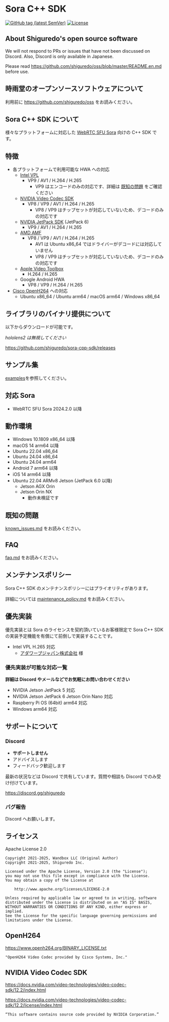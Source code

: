 # Sora C++ SDK

[![GitHub tag (latest SemVer)](https://img.shields.io/github/tag/shiguredo/sora-cpp-sdk.svg)](https://github.com/shiguredo/sora-cpp-sdk)
[![License](https://img.shields.io/badge/License-Apache%202.0-blue.svg)](https://opensource.org/licenses/Apache-2.0)

## About Shiguredo's open source software

We will not respond to PRs or issues that have not been discussed on Discord. Also, Discord is only available in Japanese.

Please read <https://github.com/shiguredo/oss/blob/master/README.en.md> before use.

## 時雨堂のオープンソースソフトウェアについて

利用前に <https://github.com/shiguredo/oss> をお読みください。

## Sora C++ SDK について

様々なプラットフォームに対応した [WebRTC SFU Sora](https://sora.shiguredo.jp/) 向けの C++ SDK です。

## 特徴

- 各プラットフォームで利用可能な HWA への対応
  - [Intel VPL](https://github.com/intel/libvpl)
    - VP9 / AV1 / H.264 / H.265
      - VP9 はエンコードのみの対応です、詳細は [既知の問題](doc/known_issues.md) をご確認ください
  - [NVIDIA Video Codec SDK](https://developer.nvidia.com/video-codec-sdk)
    - VP8 / VP9 / AV1 / H.264 / H.265
      - VP8 / VP9 はチップセットが対応していないため、デコードのみの対応です
  - [NVIDIA JetPack SDK](https://developer.nvidia.com/embedded/jetpack) (JetPack 6)
    - VP9 / AV1 / H.264 / H.265
  - [AMD AMF](https://github.com/GPUOpen-LibrariesAndSDKs/AMF)
    - VP8 / VP9 / AV1 / H.264 / H.265
      - AV1 は Ubuntu x86_64 ではドライバーがデコードには対応していません
      - VP8 / VP9 はチップセットが対応していないため、デコードのみの対応です
  - [Apple Video Toolbox](https://developer.apple.com/documentation/videotoolbox)
    - H.264 / H.265
  - Google Android HWA
    - VP8 / VP9 / H.264 / H.265
- [Cisco OpenH264](https://www.openh264.org/) への対応
  - Ubuntu x86_64 / Ubuntu arm64 / macOS arm64 / Windows x86_64

## ライブラリのバイナリ提供について

以下からダウンロードが可能です。

_hololens2 は無視してください_

<https://github.com/shiguredo/sora-cpp-sdk/releases>

## サンプル集

[examples](examples)を参照してください。

## 対応 Sora

- WebRTC SFU Sora 2024.2.0 以降

## 動作環境

- Windows 10.1809 x86_64 以降
- macOS 14 arm64 以降
- Ubuntu 22.04 x86_64
- Ubuntu 24.04 x86_64
- Ubuntu 24.04 arm64
- Android 7 arm64 以降
- iOS 14 arm64 以降
- Ubuntu 22.04 ARMv8 Jetson (JetPack 6.0 以降)
  - Jetson AGX Orin
  - Jetson Orin NX
    - 動作未検証です

## 既知の問題

[known_issues.md](doc/known_issues.md) をお読みください。

## FAQ

[faq.md](doc/faq.md) をお読みください。

## メンテナンスポリシー

Sora C++ SDK のメンテナンスポリシーにはプライオリティがあります。

詳細については [maintenance_policy.md](doc/maintenance_policy.md) をお読みください。

## 優先実装

優先実装とは Sora のライセンスを契約頂いているお客様限定で Sora C++ SDK の実装予定機能を有償にて前倒しで実装することです。

- Intel VPL H.265 対応
  - [アダワープジャパン株式会社](https://adawarp.com/) 様

### 優先実装が可能な対応一覧

**詳細は Discord やメールなどでお気軽にお問い合わせください**

- NVIDIA Jetson JetPack 5 対応
- NVIDIA Jetson JetPack 6 Jetson Orin Nano 対応
- Raspberry Pi OS (64bit) arm64 対応
- Windows arm64 対応

## サポートについて

### Discord

- **サポートしません**
- アドバイスします
- フィードバック歓迎します

最新の状況などは Discord で共有しています。質問や相談も Discord でのみ受け付けています。

<https://discord.gg/shiguredo>

### バグ報告

Discord へお願いします。

## ライセンス

Apache License 2.0

```text
Copyright 2021-2025, Wandbox LLC (Original Author)
Copyright 2021-2025, Shiguredo Inc.

Licensed under the Apache License, Version 2.0 (the "License");
you may not use this file except in compliance with the License.
You may obtain a copy of the License at

    http://www.apache.org/licenses/LICENSE-2.0

Unless required by applicable law or agreed to in writing, software
distributed under the License is distributed on an "AS IS" BASIS,
WITHOUT WARRANTIES OR CONDITIONS OF ANY KIND, either express or implied.
See the License for the specific language governing permissions and
limitations under the License.
```

## OpenH264

<https://www.openh264.org/BINARY_LICENSE.txt>

```text
"OpenH264 Video Codec provided by Cisco Systems, Inc."
```

## NVIDIA Video Codec SDK

<https://docs.nvidia.com/video-technologies/video-codec-sdk/12.2/index.html>


<https://docs.nvidia.com/video-technologies/video-codec-sdk/12.2/license/index.html>

```text
“This software contains source code provided by NVIDIA Corporation.”
```
